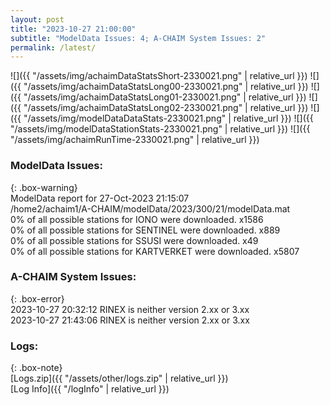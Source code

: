 ```yaml
---
layout: post
title: "2023-10-27 21:00:00"
subtitle: "ModelData Issues: 4; A-CHAIM System Issues: 2"
permalink: /latest/
---
```


![]({{ "/assets/img/achaimDataStatsShort-2330021.png" | relative_url }})
![]({{ "/assets/img/achaimDataStatsLong00-2330021.png" | relative_url }})
![]({{ "/assets/img/achaimDataStatsLong01-2330021.png" | relative_url }})
![]({{ "/assets/img/achaimDataStatsLong02-2330021.png" | relative_url }})
![]({{ "/assets/img/modelDataDataStats-2330021.png" | relative_url }})
![]({{ "/assets/img/modelDataStationStats-2330021.png" | relative_url }})
![]({{ "/assets/img/achaimRunTime-2330021.png" | relative_url }})


### ModelData Issues:  
  
{: .box-warning}  
 ModelData report for 27-Oct-2023 21:15:07   
 /home2/achaim1/A-CHAIM/modelData/2023/300/21/modelData.mat   
 0% of all possible stations for IONO were downloaded. x1586   
 0% of all possible stations for SENTINEL were downloaded. x889   
 0% of all possible stations for SSUSI were downloaded. x49   
 0% of all possible stations for KARTVERKET were downloaded. x5807   
  
### A-CHAIM System Issues:  
  
{: .box-error}  
2023-10-27 20:32:12 RINEX is neither version 2.xx or 3.xx  
2023-10-27 21:43:06 RINEX is neither version 2.xx or 3.xx  

### Logs:  
  
{: .box-note}  
[Logs.zip]({{ "/assets/other/logs.zip" | relative_url }})  
[Log Info]({{ "/logInfo" | relative_url }})  
